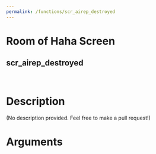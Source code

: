 ```yaml
---
permalink: /functions/scr_airep_destroyed
---
```

# Room of Haha Screen  
## scr_airep_destroyed  
&nbsp;  
# Description  
(No description provided. Feel free to make a pull request!) 
&nbsp;  
# Arguments


